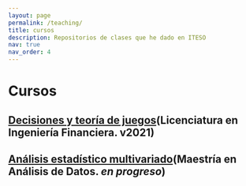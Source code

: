 ```yaml
---
layout: page
permalink: /teaching/
title: cursos
description: Repositorios de clases que he dado en ITESO
nav: true
nav_order: 4
---
```


# Cursos 

## [Decisiones y teoría de juegos](https://github.com/jealcalat/Decisiones_Teoria_Juegos)(Licenciatura en Ingeniería Financiera. v2021)

## [Análisis estadístico multivariado](https://github.com/jealcalat/Analisis_multivariado)(Maestría en Análisis de Datos. *en progreso*)
